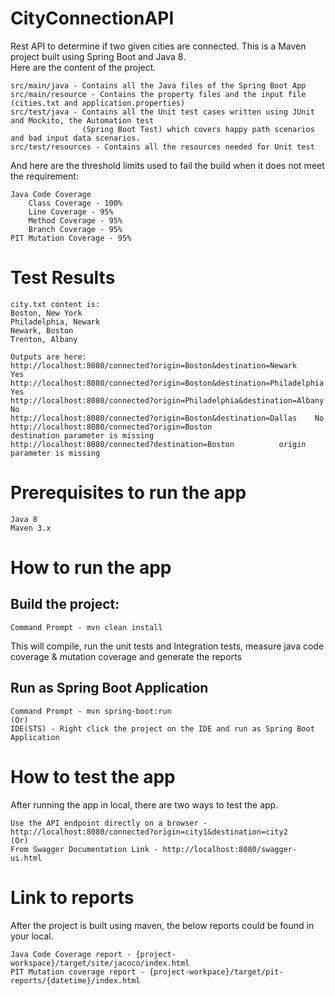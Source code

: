 # CityConnectionAPI

Rest API to determine if two given cities are connected. This is a Maven project built using Spring Boot and Java 8.<br/>
Here are the content of the project.

	src/main/java - Contains all the Java files of the Spring Boot App
	src/main/resource - Contains the property files and the input file (cities.txt and application.properties)
	src/test/java - Contains all the Unit test cases written using JUnit and Mockito, the Automation test 
	                (Spring Boot Test) which covers happy path scenarios and bad input data scenarios.
	src/test/resources - Contains all the resources needed for Unit test

And here are the threshold limits used to fail the build when it does not meet the requirement:

	Java Code Coverage
		Class Coverage - 100%
		Line Coverage - 95%
		Method Coverage - 95%
		Branch Coverage - 95%
	PIT Mutation Coverage - 95%

# Test Results

	city.txt content is:
	Boston, New York
	Philadelphia, Newark
	Newark, Boston
	Trenton, Albany
	
	Outputs are here:
	http://localhost:8080/connected?origin=Boston&destination=Newark	Yes
	http://localhost:8080/connected?origin=Boston&destination=Philadelphia	Yes
	http://localhost:8080/connected?origin=Philadelphia&destination=Albany	No
	http://localhost:8080/connected?origin=Boston&destination=Dallas	No
	http://localhost:8080/connected?origin=Boston				destination parameter is missing
	http://localhost:8080/connected?destination=Boston			origin parameter is missing

# Prerequisites to run the app
	Java 8
	Maven 3.x

# How to run the app

## Build the project: <br/>
	Command Prompt - mvn clean install
This will compile, run the unit tests and Integration tests, measure java code coverage & mutation coverage and generate the reports

## Run as Spring Boot Application <br/>
	Command Prompt - mvn spring-boot:run 
	(Or)
	IDE(STS) - Right click the project on the IDE and run as Spring Boot Application

# How to test the app

After running the app in local, there are two ways to test the app.
	
	Use the API endpoint directly on a browser - http://localhost:8080/connected?origin=city1&destination=city2
	(Or)
	From Swagger Documentation Link - http://localhost:8080/swagger-ui.html

# Link to reports

After the project is built using maven, the below reports could be found in your local.

	Java Code Coverage report - {project-workspace}/target/site/jacoco/index.html
	PIT Mutation coverage report - {project-workpace}/target/pit-reports/{datetime}/index.html
